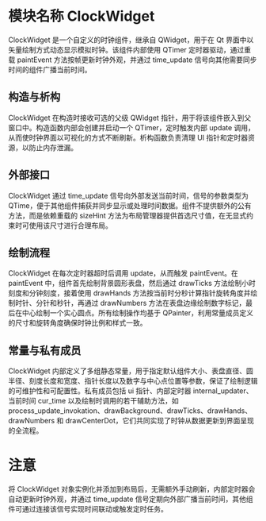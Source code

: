# 模块名称 ClockWidget

ClockWidget 是一个自定义的时钟组件，继承自 QWidget，用于在 Qt 界面中以矢量绘制方式动态显示模拟时钟。该组件内部使用 QTimer 定时器驱动，通过重载 paintEvent 方法按帧更新时钟外观，并通过 time_update 信号向其他需要同步时间的组件广播当前时间。

## 构造与析构

 ClockWidget 在构造时接收可选的父级 QWidget 指针，用于将该组件嵌入到父窗口中。构造函数内部会创建并启动一个 QTimer，定时触发内部 update 调用，从而使时钟界面以可视化的方式不断刷新。析构函数负责清理 UI 指针和定时器资源，以防止内存泄漏。

## 外部接口

 ClockWidget 通过 time_update 信号向外部发送当前时间，信号的参数类型为 QTime，便于其他组件捕获并同步显示或处理时间数据。组件不提供额外的公有方法，而是依赖重载的 sizeHint 方法为布局管理器提供首选尺寸值，在无显式约束时可使用该尺寸进行合理布局。

## 绘制流程

 ClockWidget 在每次定时器超时后调用 update，从而触发 paintEvent。在 paintEvent 中，组件首先绘制背景圆形表盘，然后通过 drawTicks 方法绘制小时刻度和分钟刻度，接着使用 drawHands 方法按当前时分秒计算指针旋转角度并绘制时针、分针和秒针，再通过 drawNumbers 方法在表盘边缘绘制数字标记，最后在中心绘制一个实心圆点。所有绘制操作均基于 QPainter，利用常量成员定义的尺寸和旋转角度确保时钟比例和样式一致。

## 常量与私有成员

 ClockWidget 内部定义了多组静态常量，用于指定默认组件大小、表盘直径、圆半径、刻度长度和宽度、指针长度以及数字与中心点位置等参数，保证了绘制逻辑的可维护性和可配置性。私有成员包括 ui 指针、内部定时器 internal_updater、当前时间 cur_time 以及绘制时调用的若干辅助方法，如 process_update_invokation、drawBackground、drawTicks、drawHands、drawNumbers 和 drawCenterDot，它们共同实现了时钟从数据更新到界面呈现的全流程。

# 注意

 将 ClockWidget 对象实例化并添加到布局后，无需额外手动刷新，内部定时器会自动更新时钟外观，并通过 time_update 信号定期向外部广播当前时间，其他组件可通过连接该信号实现时间联动或触发定时任务。